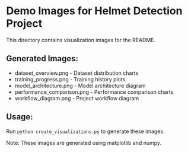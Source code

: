 # Demo Images for Helmet Detection Project

This directory contains visualization images for the README.

## Generated Images:
- dataset_overview.png - Dataset distribution charts
- training_progress.png - Training history plots
- model_architecture.png - Model architecture diagram
- performance_comparison.png - Performance comparison charts
- workflow_diagram.png - Project workflow diagram

## Usage:
Run `python create_visualizations.py` to generate these images.

Note: These images are generated using matplotlib and numpy.
